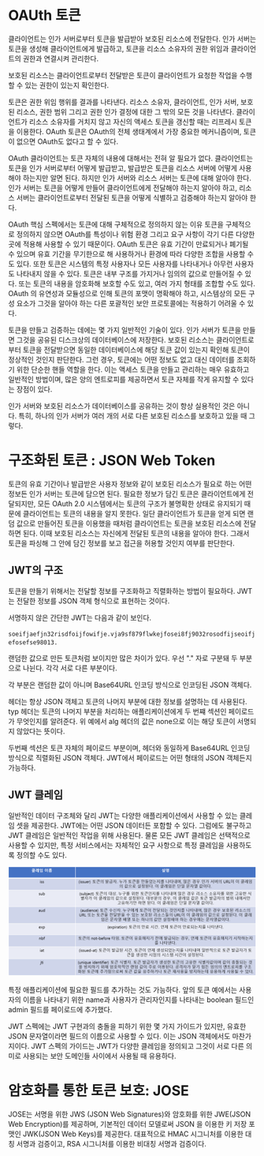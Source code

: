 # OAUth 토큰
클라이언트는 인가 서버로부터 토큰을 발급받아 보호된 리소스에 전달한다.
인가 서버는 토큰을 생성해 클라이언트에게 발급하고, 토큰을 리소스 소유자의 권한 위임과 클라이언트의 권한과 연결시켜 관리한다.

보호된 리소스는 클라이언트로부터 전달받은 토큰이 클라이언트가 요청한 작업을 수행할 수 있는 권한이 있는지 확인한다.

토큰은 권한 위임 행위를 결과를 나타낸다.
리소스 소유자, 클라이언트, 인가 서버, 보호된 리소스, 권한 범위 그리고 권한 인가 결정에 대한 그 밖의 모든 것을 나타낸다.
클라이언트가 리소스 소유자를 거치지 않고 자신의 액세스 토큰을 갱신할 때는 리프레시 토큰을 이용한다.
OAuth 토큰은 OAuth의 전체 생태계에서 가장 중요한 메커니즘이며, 토큰이 없으면 OAuth도 없다고 할 수 있다.

OAuth 클라이언트는 토큰 자체의 내용에 대해서는 전혀 알 필요가 없다.
클라이언트는 토큰을 인가 서버로부터 어떻게 발급받고, 발급받은 토큰을 리소스 서버에 어떻게 사용해야 하는지만 알면 된다.
하지만 인가 서버와 리소스 서버는 토큰에 대해 알아야 한다.
인가 서버는 토큰을 어떻게 만들어 클라이언트에게 전달해야 하는지 알아야 하고, 리소스 서버는 클라이언트로부터 전달된 토큰을 어떻게 식별하고 검증해야 하는지 알아야 한다.

OAuth 핵심 스펙에서는 토큰에 대해 구체적으로 정의하지 않는 이유
토큰을 구체적으로 정의하지 않으면 OAuth를 특성이나 위험 환경 그리고 요구 사항이 각기 다른 다양한 곳에 적용해 사용할 수 있기 때문이다.
OAuth 토큰은 유효 기간이 만료되거나 폐기될 수 있으며 유효 기간을 무기한으로 해 사용하거나 환경에 따라 다양한 조합을 사용할 수도 있다.
또한 토큰은 시스템의 특정 사용자나 모든 사용자를 나타내거나 아무런 사용자도 나타내지 않을 수 있다.
토큰은 내부 구조를 가지거나 임의의 값으로 만들어질 수 있다.
또는 토큰의 내용을 암호화해 보호할 수도 있고, 여러 가지 형태를 조합할 수도 있다.
OAuth 의 유연성과 모듈성으로 인해 토큰의 포맷이 명확해야 하고, 시스템상의 모든 구성 요소가 그것을 알아야 하는 다른 포괄적인 보안 프로토콜에는 적용하기 어려울 수 있다.

토큰을 만들고 검증하는 데에는 몇 가지 일반적인 기술이 있다.
인가 서버가 토큰을 만들면 그것을 공유된 디스크상의 데이터베이스에 저장한다.
보호된 리소스는 클라이언트로부터 토큰을 전달받으면 동일한 데이터베이스에 해당 토큰 값이 있는지 확인해 토큰이 정상적인 것인지 판단한다.
그런 경우, 토큰에는 어떤 정보도 없고 대신 데이터를 조회하기 위한 단순한 핸들 역할을 한다.
이는 액세스 토큰을 만들고 관리하는 매우 유효하고 일반적인 방법이며, 많은 양의 엔트로피를 제공하면서 토큰 자체를 작게 유지할 수 있다는 장점이 있다.

인가 서버와 보호된 리소스가 데이터베이스를 공유하는 것이 항상 실용적인 것은 아니다.
특히, 하나의 인가 서버가 여러 개의 서로 다른 보호된 리소스를 보호하고 있을 때 그렇다.

# 구조화된 토큰 : JSON Web Token
토큰의 유효 기간이나 발급받은 사용자 정보와 같이 보호된 리소스가 필요로 하는 어떤 정보든 인가 서버는 토큰에 담으면 된다.
필요한 정보가 담긴 토큰은 클라이언트에게 전달되지만, 모든 OAuth 2.0 시스템에서는 토큰의 구조가 불명확한 상태로 유지되기 때문에 클라이언트는 토큰의 내용을 알지 못한다.
일단 클라이언트가 토큰을 얻게 되면 랜덤 값으로 만들어진 토큰을 이용했을 때처럼 클라이언트는 토큰을 보호된 리소스에 전달하면 된다.
이때 보호된 리소스는 자신에게 전달된 토큰의 내용을 알아야 한다.
그래서 토큰을 파싱해 그 안에 담긴 정보를 보고 접근을 허용할 것인지 여부를 판단한다.

## JWT의 구조
토큰을 만들기 위해서는 전달할 정보를 구조화하고 직렬화하는 방법이 필요하다.
JWT는 전달한 정보를 JSON 객체 형식으로 표현하는 것이다.

서명하지 않은 간단한 JWT는 다음과 같이 보인다.

`soeifjaefjn32risdfoijfowifje.vja9sf879flwkejfosei8fj9032rosodfijseoifjefosefse98013.`

랜덤한 값으로 만든 토큰처럼 보이지만 많은 차이가 있다.
우선 "." 자로 구분돼 두 부분으로 나뉜다.
각각 서로 다른 부분이다.

각 부분은 랜덤한 값이 아니며 Base64URL 인코딩 방식으로 인코딩된 JSON 객체다.

헤더는 항상 JSON 객체고 토큰의 나머지 부분에 대한 정보를 설명하는 데 사용된다.
typ 헤더는 토큰의 나머지 부분을 처리하는 애플리케이션에게 두 번쨰 섹션인 페이로드가 무엇인지를 알려준다.
위 예에서 alg 헤더의 값은 none으로 이는 해당 토큰이 서명되지 않았다는 뜻이다.

두번째 섹션은 토큰 자체의 페이로드 부분이며, 헤더와 동일하게 Base64URL 인코딩 방식으로 직렬화된 JSON 객체다.
JWT에서 페이로드는 어떤 형태의 JSON 객체든지 가능하다.

## JWT 클레임
일반적인 데이터 구조체와 달리 JWT는 다양한 애플리케이션에서 사용할 수 있는 클레임 셋을 제공한다.
JWT에는 어떤 JSON 데이터든 포함할 수 있다.
그럼에도 불구하고 JWT 클레임은 일반적인 작업을 위해 사용된다.
물론 모든 JWT 클레임은 선택적으로 사용할 수 있지만, 특정 서비스에서는 자체적인 요구 사항으로 특정 클레임을 사용하도록 정의할 수도 있다.

![img.png](img.png)

특정 애플리케이션에 필요한 필드를 추가하는 것도 가능하다.
앞의 토큰 예에서는 사용자의 이름을 나타내기 위한 name과 사용자가 관리자인지를 나타내는 boolean 필드인 admin 필드를 페이로드에 추가했다.

JWT 스펙에는 JWT 구현과의 충돌을 피하기 위한 몇 가지 가이드가 있지만, 유효한 JSON 문자열이라면 필드의 이름으로 사용할 수 있다.
이는 JSON 객체에서도 마찬가지이다.
JWT 스펙의 가이드는 JWT가 다양한 클레임을 정의되고 그것이 서로 다른 의미로 사용되는 보안 도메인들 사이에서 사용될 때 유용하다.

# 암호화를 통한 토큰 보호: JOSE
JOSE는 서명을 위한 JWS (JSON Web Signatures)와 암호화를 위한 JWE(JSON Web Encryption)를 제공하며, 기본적인 데이터 모델로써 JSON 을 이용한 키 저장 포맷인 JWK(JSON Web Keys)를 제공한다.
대표적으로 HMAC 시그니처를 이용한 대칭 서명과 검증이고, RSA 시그니처를 이용한 비대칭 서명과 검증이다.


